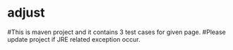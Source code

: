 # adjust
#This is maven project and it contains 3 test cases for given page.
#Please update project if JRE related exception occur.
